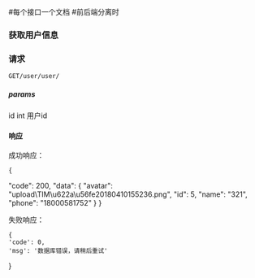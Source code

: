 #每个接口一个文档
#前后端分离时



### 获取用户信息

### 请求

    GET/user/user/

##### params

   id int 用户id

#### 响应
成功响应：

    {
  "code": 200,
  "data": {
    "avatar": "upload\\TIM\u622a\u56fe20180410155236.png",
    "id": 5,
    "name": "321",
    "phone": "18000581752"
  }
}


失败响应：

    {
	'code': 0,
	'msg': '数据库错误，请稍后重试'
}